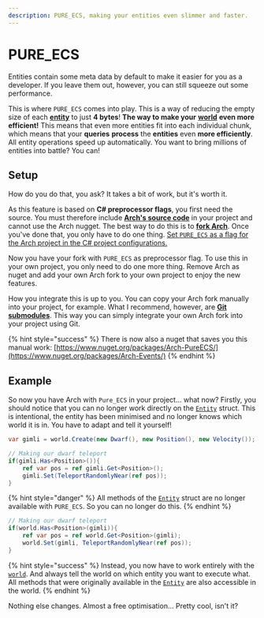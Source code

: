```yaml
---
description: PURE_ECS, making your entities even slimmer and faster.
---
```


# PURE\_ECS

Entities contain some meta data by default to make it easier for you as a developer. If you leave them out, however, you can still squeeze out some performance.

This is where `PURE_ECS` comes into play. This is a way of reducing the empty size of each [**entity**](../entity.md) to just **4 bytes**! **The way to make your** [**world**](../world.md) **even more efficient!** This means that even more entities fit into each individual chunk, which means that your **queries** **process** the **entities** even **more efficiently**. All entity operations speed up automatically. You want to bring millions of entities into battle? You can!

## Setup

How do you do that, you ask? It takes a bit of work, but it's worth it.

As this feature is based on **C# preprocessor flags**, you first need the source. You must therefore include [**Arch's source code**](https://github.com/genaray/Arch/tree/master/src/Arch) in your project and cannot use the Arch nugget. The best way to do this is to [**fork Arch**](https://github.com/genaray/Arch/fork). Once you've done that, you only have to do one thing. [Set `PURE_ECS` as a flag for the Arch project in the C# project configurations.](https://www.jetbrains.com/help/rider/Build_Configurations.html#dgy9hp_14)

Now you have your fork with `PURE_ECS` as preprocessor flag. To use this in your own project, you only need to do one more thing. Remove Arch as nuget and add your own Arch fork to your own project to enjoy the new features.

How you integrate this is up to you. You can copy your Arch fork manually into your project, for example. What I recommend, however, are [**Git submodules**](https://git-scm.com/book/en/v2/Git-Tools-Submodules). This way you can simply integrate your own Arch fork into your project using Git.

{% hint style="success" %}
There is now also a nuget that saves you this manual work: [https://www.nuget.org/packages/Arch-PureECS/](https://www.nuget.org/packages/Arch-Events/)
{% endhint %}

## Example

So now you have Arch with `Pure_ECS` in your project... what now? Firstly, you should notice that you can no longer work directly on the [`Entity`](../entity.md) struct. This is intentional, the entity has been minimised and no longer knows which world it is in. You have to adapt and tell it yourself!

```csharp
var gimli = world.Create(new Dwarf(), new Position(), new Velocity());

// Making our dwarf teleport
if(gimli.Has<Position>()){
    ref var pos = ref gimli.Get<Position>();
    gimli.Set(TeleportRandomlyNear(ref pos));
}
```

{% hint style="danger" %}
All methods of the [`Entity`](../entity.md) struct are no longer available with `PURE_ECS`. So you can no longer do this.
{% endhint %}

```csharp
// Making our dwarf teleport
if(world.Has<Position>(gimli)){
    ref var pos = ref world.Get<Position>(gimli);
    world.Set(gimli, TeleportRandomlyNear(ref pos));
}
```

{% hint style="success" %}
Instead, you now have to work entirely with the [`world`](../world.md). And always tell the world on which entity you want to execute what. All methods that were originally available in the [`Entity`](../entity.md) are also accessible in the world.
{% endhint %}

Nothing else changes. Almost a free optimisation... Pretty cool, isn't it?
